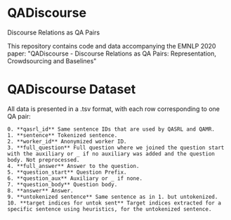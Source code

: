 # QADiscourse
Discourse Relations as QA Pairs

This repository contains code and data accompanying the EMNLP 2020 paper: "QADiscourse - Discourse Relations as QA Pairs:
Representation, Crowdsourcing and Baselines"



# QADiscourse Dataset

All data is presented in a .tsv format, with each row corresponding to one QA pair:
    
    0. **qasrl_id** Same sentence IDs that are used by QASRL and QAMR.
    1. **sentence** Tokenized sentence.
    2. **worker_id** Anonymized worker ID.
    3. **full_question** Full question where we joined the question start with the auxiliary or _ if no auxiliary was added and the question body. Not preprocessed.
    4. **full_answer** Answer to the question.
    5. **question_start** Question Prefix.
    6. **question_aux** Auxiliary or _ if none.
    7. **question_body** Question body.
    8. **answer** Answer.
    9. **untokenized sentence** Same sentence as in 1. but untokenized.
    10. **target indices for untok sent** Target indices extracted for a specific sentence using heuristics, for the untokenized sentence.